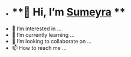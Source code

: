 - # **👋 Hi, I’m [Sumeyra](https://github.com/sumeyrakb) **
- 👀 I’m interested in ...
- 🌱 I’m currently learning ...
- 💞️ I’m looking to collaborate on ...
- 📫 How to reach me ...

<!---
sumeyrakb/sumeyrakb is a ✨ special ✨ repository because its `README.md` (this file) appears on your GitHub profile.
You can click the Preview link to take a look at your changes.
--->
